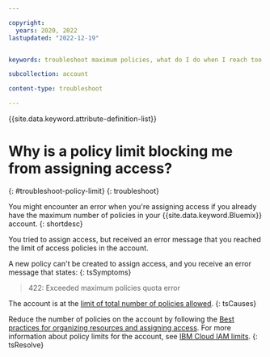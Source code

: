 ```yaml
---

copyright:
  years: 2020, 2022
lastupdated: "2022-12-19"


keywords: troubleshoot maximum policies, what do I do when I reach too many policies, exceed policies count

subcollection: account

content-type: troubleshoot

---
```


{{site.data.keyword.attribute-definition-list}}

# Why is a policy limit blocking me from assigning access?
{: #troubleshoot-policy-limit}
{: troubleshoot}

You might encounter an error when you're assigning access if you already have the maximum number of policies in your {{site.data.keyword.Bluemix}} account.
{: shortdesc}

You tried to assign access, but received an error message that you reached the limit of access policies in the  account.

A new policy can't be created to assign access, and you receive an error message that states:
{: tsSymptoms}

> 422: Exceeded maximum policies quota error

The account is at the [limit of total number of policies allowed](/docs/account?topic=account-known-issues).
{: tsCauses}

Reduce the number of policies on the account by following the [Best practices for organizing resources and assigning access](/docs/account?topic=account-account_setup). For more information about policy limits for the account, see [IBM Cloud IAM limits](/docs/account?topic=account-known-issues).
{: tsResolve}

